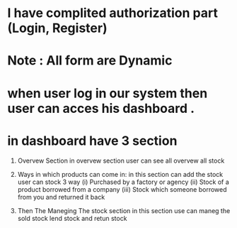 # I have complited authorization part (Login, Register)

# Note : All form are Dynamic

# when user log in our system then user can acces his dashboard .

# in dashboard have 3 section

1. Overvew Section
   in overvew section user can see all overvew all stock
2. Ways in which products can come in:
   in this section can add the stock
   user can stock 3 way
   (i) Purchased by a factory or agency
   (ii) Stock of a product borrowed from a company
   (iii) Stock which someone borrowed from you and returned it back

3. Then The Maneging The stock section
   in this section use can maneg the sold stock lend stock and retun stock
